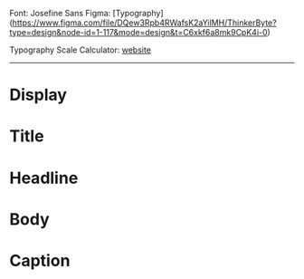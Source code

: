 Font: Josefine Sans
Figma: [Typography] (https://www.figma.com/file/DQew3Rpb4RWafsK2aYilMH/ThinkerByte?type=design&node-id=1-117&mode=design&t=C6xkf6a8mk9CpK4i-0)

Typography Scale Calculator: [website](https://www.modularscale.com/?16&px&1.129)

---

# Display
# Title
# Headline
# Body
# Caption

